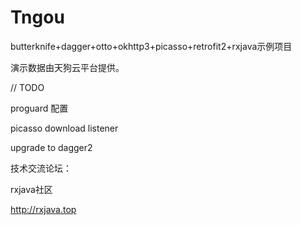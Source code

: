 # Tngou
butterknife+dagger+otto+okhttp3+picasso+retrofit2+rxjava示例项目

演示数据由天狗云平台提供。





// TODO

proguard 配置

picasso download listener

upgrade to dagger2


技术交流论坛：

   rxjava社区

   http://rxjava.top
